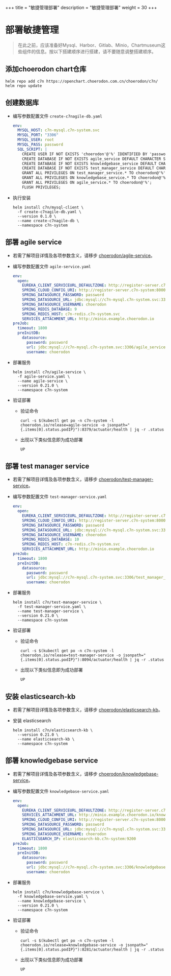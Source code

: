 +++
title = "敏捷管理部署"
description = "敏捷管理部署"
weight = 30
+++

# 部署敏捷管理

<blockquote class="warning">
在此之前，应该准备好Mysql、Harbor、Gitlab、Minio，Chartmuseum这些组件的信息。按以下搭建顺序进行搭建，请不要随意调整搭建顺序。
</blockquote>

## 添加choerodon chart仓库

```
helm repo add c7n https://openchart.choerodon.com.cn/choerodon/c7n/
helm repo update
```

## 创建数据库

- 编写参数配置文件 `create-c7nagile-db.yaml`
    ```yaml
    env:
      MYSQL_HOST: c7n-mysql.c7n-system.svc
      MYSQL_PORT: "3306"
      MYSQL_USER: root
      MYSQL_PASS: password
      SQL_SCRIPT: |
        CREATE USER IF NOT EXISTS 'choerodon'@'%' IDENTIFIED BY 'password';
        CREATE DATABASE IF NOT EXISTS agile_service DEFAULT CHARACTER SET utf8mb4 COLLATE utf8mb4_unicode_ci;
        CREATE DATABASE IF NOT EXISTS knowledgebase_service DEFAULT CHARACTER SET utf8mb4 COLLATE utf8mb4_unicode_ci;
        CREATE DATABASE IF NOT EXISTS test_manager_service DEFAULT CHARACTER SET utf8mb4 COLLATE utf8mb4_unicode_ci;
        GRANT ALL PRIVILEGES ON test_manager_service.* TO choerodon@'%';
        GRANT ALL PRIVILEGES ON knowledgebase_service.* TO choerodon@'%';
        GRANT ALL PRIVILEGES ON agile_service.* TO choerodon@'%';
        FLUSH PRIVILEGES;
    ```

- 执行安装
    ```shell
    helm install c7n/mysql-client \
      -f create-c7nagile-db.yaml \
      --version 0.1.0 \
      --name create-c7nagile-db \
      --namespace c7n-system
    ```

## 部署 agile service
- 若需了解项目详情及各项参数含义，请移步 [choerodon/agile-service](https://github.com/choerodon/agile-service)。

- 编写参数配置文件 `agile-service.yaml`
    ```yaml
    env:
      open:
        EUREKA_CLIENT_SERVICEURL_DEFAULTZONE: http://register-server.c7n-system:8000/eureka/
        SPRING_CLOUD_CONFIG_URI: http://register-server.c7n-system:8000/
        SPRING_DATASOURCE_PASSWORD: password
        SPRING_DATASOURCE_URL: jdbc:mysql://c7n-mysql.c7n-system.svc:3306/agile_service?useUnicode=true&characterEncoding=utf-8&useSSL=false&useInformationSchema=true&remarks=true&allowMultiQueries=true&serverTimezone=Asia/Shanghai
        SPRING_DATASOURCE_USERNAME: choerodon
        SPRING_REDIS_DATABASE: 9
        SPRING_REDIS_HOST: c7n-redis.c7n-system.svc
        SERVICES_ATTACHMENT_URL: http://minio.example.choerodon.io
    preJob:
      timeout: 1800
      preInitDB:
        datasource:
          password: password
          url: jdbc:mysql://c7n-mysql.c7n-system.svc:3306/agile_service?useUnicode=true&characterEncoding=utf-8&useSSL=false&useInformationSchema=true&remarks=true&allowMultiQueries=true&serverTimezone=Asia/Shanghai
          username: choerodon
    ```

- 部署服务
    ``` 
    helm install c7n/agile-service \
      -f agile-service.yaml \
      --name agile-service \
      --version 0.21.0 \
      --namespace c7n-system
    ```

- 验证部署
  - 验证命令

    ```
    curl -s $(kubectl get po -n c7n-system -l choerodon.io/release=agile-service -o jsonpath="{.items[0].status.podIP}"):8379/actuator/health | jq -r .status
    ```

  - 出现以下类似信息即为成功部署
  
    ```
    UP
    ```

## 部署 test manager service
- 若需了解项目详情及各项参数含义，请移步 [choerodon/test-manager-service](https://github.com/choerodon/test-manager-service)。

- 编写参数配置文件 `test-manager-service.yaml`
    ```yaml
    env:
      open:
        EUREKA_CLIENT_SERVICEURL_DEFAULTZONE: http://register-server.c7n-system:8000/eureka/
        SPRING_CLOUD_CONFIG_URI: http://register-server.c7n-system:8000/
        SPRING_DATASOURCE_PASSWORD: password
        SPRING_DATASOURCE_URL: jdbc:mysql://c7n-mysql.c7n-system.svc:3306/test_manager_service?useUnicode=true&characterEncoding=utf-8&useSSL=false&useInformationSchema=true&remarks=true&allowMultiQueries=true&serverTimezone=Asia/Shanghai
        SPRING_DATASOURCE_USERNAME: choerodon
        SPRING_REDIS_DATABASE: 10
        SPRING_REDIS_HOST: c7n-redis.c7n-system.svc
        SERVICES_ATTACHMENT_URL: http://minio.example.choerodon.io
    preJob:
      timeout: 1800
      preInitDB:
        datasource:
          password: password
          url: jdbc:mysql://c7n-mysql.c7n-system.svc:3306/test_manager_service?useUnicode=true&characterEncoding=utf-8&useSSL=false&useInformationSchema=true&remarks=true&allowMultiQueries=true&serverTimezone=Asia/Shanghai
          username: choerodon
    ```
- 部署服务
    ``` 
    helm install c7n/test-manager-service \
      -f test-manager-service.yaml \
      --name test-manager-service \
      --version 0.21.0 \
      --namespace c7n-system
    ```

- 验证部署
  - 验证命令
  
    ```
    curl -s $(kubectl get po -n c7n-system -l choerodon.io/release=test-manager-service -o jsonpath="{.items[0].status.podIP}"):8094/actuator/health | jq -r .status
    ```

  - 出现以下类似信息即为成功部署
  
    ```
    UP
    ```

## 安装 elasticsearch-kb

- 若需了解项目详情及各项参数含义，请移步 [choerodon/elasticsearch-kb](https://github.com/choerodon/elasticsearch-kb)。

- 安装 elasticsearch
  ```
  helm install c7n/elasticsearch-kb \
    --version 0.21.0 \
    --name elasticsearch-kb \
    --namespace c7n-system
  ```

## 部署 knowledgebase service

- 若需了解项目详情及各项参数含义，请移步 [choerodon/knowledgebase-service](https://github.com/choerodon/knowledgebase-service)。

- 编写参数配置文件 `knowledgebase-service.yaml`
    ```yaml
    env:
      open:
        EUREKA_CLIENT_SERVICEURL_DEFAULTZONE: http://register-server.c7n-system:8000/eureka/
        SERVICES_ATTACHMENT_URL: http://minio.example.choerodon.io/knowledgebase-service/
        SPRING_CLOUD_CONFIG_URI: http://register-server.c7n-system:8000/
        SPRING_DATASOURCE_PASSWORD: password
        SPRING_DATASOURCE_URL: jdbc:mysql://c7n-mysql.c7n-system.svc:3306/knowledgebase_service?useUnicode=true&characterEncoding=utf-8&useSSL=false&useInformationSchema=true&remarks=true&allowMultiQueries=true&serverTimezone=Asia/Shanghai
        SPRING_DATASOURCE_USERNAME: choerodon
        ELASTICSEARCH_IP: elasticsearch-kb.c7n-system:9200
    preJob:
      timeout: 1800
      preInitDB:
        datasource:
          password: password
          url: jdbc:mysql://c7n-mysql.c7n-system.svc:3306/knowledgebase_service?useUnicode=true&characterEncoding=utf-8&useSSL=false&useInformationSchema=true&remarks=true&allowMultiQueries=true&serverTimezone=Asia/Shanghai
          username: choerodon
    ```
- 部署服务
    ``` 
    helm install c7n/knowledgebase-service \
      -f knowledgebase-service.yaml \
      --name knowledgebase-service \
      --version 0.21.0 \
      --namespace c7n-system
    ```

- 验证部署
  - 验证命令
  
    ```
    curl -s $(kubectl get po -n c7n-system -l choerodon.io/release=knowledgebase-service -o jsonpath="{.items[0].status.podIP}"):8281/actuator/health | jq -r .status
    ```

  - 出现以下类似信息即为成功部署
  
    ```
    UP
    ```
